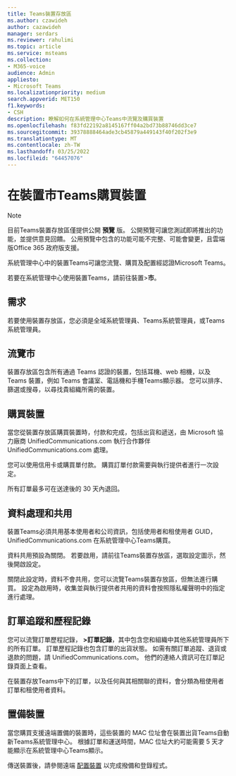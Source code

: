 ```yaml
---
title: Teams裝置存放區
ms.author: czawideh
author: cazawideh
manager: serdars
ms.reviewer: rahulimi
ms.topic: article
ms.service: msteams
ms.collection:
- M365-voice
audience: Admin
appliesto:
- Microsoft Teams
ms.localizationpriority: medium
search.appverid: MET150
f1.keywords:
- CSH
description: 瞭解如何在系統管理中心Teams中流覽及購買裝置
ms.openlocfilehash: f83fd22192a8145167ff04a2bd73b88746dd3ce7
ms.sourcegitcommit: 39378888464ade3cb45879a449143f40f202f3e9
ms.translationtype: MT
ms.contentlocale: zh-TW
ms.lasthandoff: 03/25/2022
ms.locfileid: "64457076"
---
```

# <a name="purchase-devices-in-the-teams-device-store"></a>在裝置市Teams購買裝置

>[!NOTE]
>目前Teams裝置存放區僅提供公開 **預覽** 版。 公開預覽可讓您測試即將推出的功能，並提供意見回饋。 公用預覽中包含的功能可能不完整、可能會變更，且雲端版Office 365 政府版支援。

系統管理中心中的裝置Teams可讓您流覽、購買及配置經認證Microsoft Teams。  

 若要在系統管理中心使用裝置Teams，請前往裝置>**市**。

## <a name="requirements"></a>需求

若要使用裝置存放區，您必須是全域系統管理員、Teams系統管理員，或Teams系統管理員。

## <a name="browse-the-store"></a>流覽市

裝置存放區包含所有通過 Teams 認證的裝置，包括耳機、web 相機，以及 Teams 裝置，例如 Teams 會議室、電話機和手機Teams顯示器。 您可以排序、篩選或搜尋，以尋找貴組織所需的裝置。

## <a name="purchase-devices"></a>購買裝置

當您從裝置存放區購買裝置時，付款和完成，包括出貨和遞送，由 Microsoft 協力廠商 UnifiedCommunications.com 執行合作夥伴 UnifiedCommunications.com 處理。  

您可以使用信用卡或購買單付款。 購買訂單付款需要與執行提供者進行一次設定。

所有訂單最多可在送達後的 30 天內退回。

## <a name="data-handling-and-sharing"></a>資料處理和共用

裝置Teams必須共用基本使用者和公司資訊，包括使用者和租使用者 GUID，UnifiedCommunications.com 在系統管理中心Teams購買。

資料共用預設為關閉。 若要啟用，請前往Teams裝置存放區，選取設定圖示，然後開啟設定。  

關閉此設定時，資料不會共用，您可以流覽Teams裝置存放區，但無法進行購買。 設定為啟用時，收集並與執行提供者共用的資料會按照隱私權聲明中的指定進行處理。

## <a name="order-tracking-and-history"></a>訂單追蹤和歷程記錄

您可以流覽訂單歷程記錄， **>訂單記錄**，其中包含您和組織中其他系統管理員所下的所有訂單。 訂單歷程記錄也包含訂單的出貨狀態。 如需有關訂單追蹤、退貨或退款的問題，請 UnifiedCommunications.com。 他們的連絡人資訊可在訂單記錄頁面上查看。

在裝置存放Teams中下的訂單，以及任何與其相關聯的資料，會分類為租使用者訂單和租使用者資料。

## <a name="provision-devices"></a>置備裝置

當您購買支援遠端置備的裝置時，這些裝置的 MAC 位址會在裝置出貨Teams自動新Teams系統管理中心。 根據訂單和運送時間，MAC 位址大約可能需要 5 天才能顯示在系統管理中心Teams顯示。

傳送裝置後，請參閱遠端 [配置裝置](remote-provision-remote-login.md#generate-a-verification-code) 以完成撥備和登錄程式。
